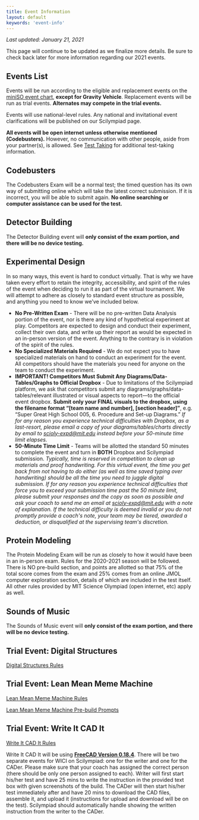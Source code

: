 ```yaml
---
title: Event Information
layout: default
keywords: 'event-info'
---
```


*Last updated: January 21, 2021*

This page will continue to be updated as we finalize more details. Be sure to check back later for more information regarding our 2021 events.

## Events List

Events will be run according to the eligible and replacement events on the [miniSO event chart](https://www.soinc.org/sites/default/files/uploaded_files/2021_MiniEvents_090820.pdf), **except for Gravity Vehicle**. Replacement events will be run as trial events. **Alternates may compete in the trial events.**

Events will use national-level rules. Any national and invitational event clarifications will be published on our Scilympiad page.

**All events will be open internet unless otherwise mentioned (Codebusters).** However, no communication with other people, aside from your partner(s), is allowed. See [Test Taking](test-taking) for additional test-taking information. 

## Codebusters

The Codebusters Exam will be a normal test; the timed question has its own way of submitting online which will take the latest correct submission. If it is incorrect, you will be able to submit again. **No online searching or computer assistance can be used for the test.**

## Detector Building

The Detector Building event will **only consist of the exam portion, and there will be no device testing.**

## Experimental Design

In so many ways, this event is hard to conduct virtually. That is why we have taken every effort to retain the integrity, accessibility, and spirit of the rules of the event when deciding to run it as part of the virtual tournament. We will attempt to adhere as closely to standard event structure as possible, and anything you need to know we’ve included below.

* **No Pre-Written Exam** - There will be no pre-written Data Analysis portion of the event, nor is there any kind of hypothetical experiment at play. Competitors are expected to design and conduct their experiment, collect their own data, and write up their report as would be expected in an in-person version of the event. Anything to the contrary is in violation of the spirit of the rules.
* **No Specialized Materials Required** - We do not expect you to have specialized materials on hand to conduct an experiment for the event. All competitors should have the materials you need for anyone on the team to conduct the experiment.
* **IMPORTANT! Competitors Must Submit Any Diagrams/Data-Tables/Graphs to Official Dropbox** - Due to limitations of the Scilympiad platform, we ask that competitors submit any diagrams/graphs/data-tables/relevant illustrated or visual aspects to report—to the official event dropbox. **Submit only your FINAL visuals to the dropbox, using the filename format “[team name and number], [section header]”**, e.g. “Super Great High School 005, 6. Procedure and Set-up Diagrams.” *If for any reason you experience technical difficulties with Dropbox, as a last-resort, please email a copy of your diagrams/tables/charts directly by email to [scioly-expd@mit.edu](mailto:scioly-expd@mit.edu) instead before your 50-minute time limit elapses.*
* **50-Minute Time Limit** - Teams will be allotted the standard 50 minutes to complete the event and turn in **BOTH** Dropbox and Scilympiad submission. *Typically, time is reserved in competition to clean up materials and proof handwriting. For this virtual event, the time you get back from not having to do either (as well as time saved typing over handwriting) should be all the time you need to juggle digital submission. If for any reason you experience technical difficulties that force you to exceed your submission time past the 50 minute limit, please submit your responses and the copy as soon as possible and ask your coach to send me an email at [scioly-expd@mit.edu](mailto:scioly-expd@mit.edu) with a note of explanation. If the technical difficulty is deemed invalid or you do not promptly provide a coach's note, your team may be tiered, awarded a deduction, or disqualified at the supervising team's discretion.*

## Protein Modeling

The Protein Modeling Exam will be run as closely to how it would have been in an in-person exam. Rules for the 2020-2021 season will be followed. There is NO pre-build section, and points are allotted so that 75% of the total score comes from the exam and 25% comes from an online JMOL computer exploration section, details of which are included in the test itself. All other rules provided by MIT Science Olympiad (open internet, etc) apply as well.

## Sounds of Music

The Sounds of Music event will **only consist of the exam portion, and there will be no device testing.**

## Trial Event: Digital Structures

[Digital Structures Rules](docs/DigitalStructuresRules.pdf)

## Trial Event: Lean Mean Meme Machine

[Lean Mean Meme Machine Rules](docs/LeanMeanMemeMachineRules.pdf)

[Lean Mean Meme Machine Pre-build Prompts](https://docs.google.com/document/d/1GgdTjP4jv3ta-N8NBrLvE7tJ5LKYRHyLvs_75wvc3Tc/edit?usp=sharing)

## Trial Event: Write It CAD It

[Write It CAD It Rules](docs/WriteItCadItRules.pdf)

Write It CAD It will be using **[FreeCAD Version 0.18.4](https://www.freecadweb.org/)**. There will be two separate events for WICI on Scilympiad: one for the writer and one for the CADer. Please make sure that your coach has assigned the correct person (there should be only one person assigned to each). Writer will first start his/her test and have 25 mins to write the instruction in the provided text box with given screenshots of the build. The CADer will then start his/her test immediately after and have 20 mins to download the CAD files, assemble it, and upload it (instructions for upload and download will be on the test). Scilympiad should automatically handle showing the written instruction from the writer to the CADer.